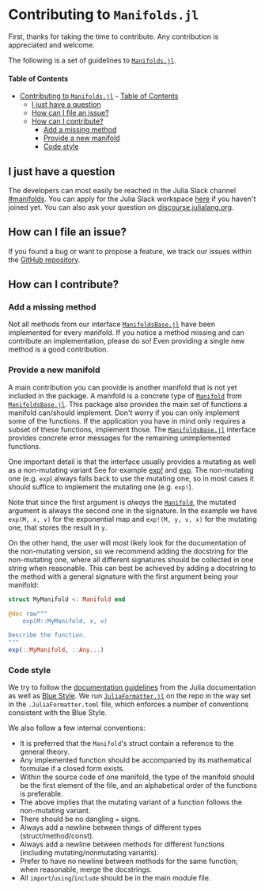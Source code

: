 # Contributing to `Manifolds.jl`

First, thanks for taking the time to contribute.
Any contribution is appreciated and welcome.

The following is a set of guidelines to [`Manifolds.jl`](https://juliamanifolds.github.io/Manifolds.jl/).

#### Table of Contents

- [Contributing to `Manifolds.jl`](#contributing-to-manifoldsjl)
      - [Table of Contents](#table-of-contents)
  - [I just have a question](#i-just-have-a-question)
  - [How can I file an issue?](#how-can-i-file-an-issue)
  - [How can I contribute?](#how-can-i-contribute)
    - [Add a missing method](#add-a-missing-method)
    - [Provide a new manifold](#provide-a-new-manifold)
    - [Code style](#code-style)

## I just have a question

The developers can most easily be reached in the Julia Slack channel [#manifolds](https://julialang.slack.com/archives/CP4QF0K5Z).
You can apply for the Julia Slack workspace [here](https://julialang.org/slack/) if you haven't joined yet.
You can also ask your question on [discourse.julialang.org](https://discourse.julialang.org).

## How can I file an issue?

If you found a bug or want to propose a feature, we track our issues within the [GitHub repository](https://github.com/JuliaManifolds/Manifolds.jl/issues).

## How can I contribute?

### Add a missing method

Not all methods from our interface [`ManifoldsBase.jl`](https://juliamanifolds.github.io/Manifolds.jl/latest/interface.html) have been implemented for every manifold.
If you notice a method missing and can contribute an implementation, please do so!
Even providing a single new method is a good contribution.

### Provide a new manifold

A main contribution you can provide is another manifold that is not yet included in the
package.
A manifold is a concrete type of [`Manifold`](https://juliamanifolds.github.io/Manifolds.jl/latest/interface.html#ManifoldsBase.Manifold) from [`ManifoldsBase.jl`](https://juliamanifolds.github.io/Manifolds.jl/latest/interface.html).
This package also provides the main set of functions a manifold can/should implement.
Don't worry if you can only implement some of the functions.
If the application you have in mind only requires a subset of these functions, implement those.
The [`ManifoldsBase.jl`](https://juliamanifolds.github.io/Manifolds.jl/latest/interface.html) interface provides concrete error messages for the remaining unimplemented functions.

One important detail is that the interface usually provides a mutating as well as a non-mutating variant
See for example [exp!](https://juliamanifolds.github.io/Manifolds.jl/latest/interface.html#ManifoldsBase.exp!-Tuple{Manifold,Any,Any,Any}) and [exp](https://juliamanifolds.github.io/Manifolds.jl/latest/interface.html#Base.exp-Tuple{Manifold,Any,Any}).
The non-mutating one (e.g. `exp`) always falls back to use the mutating one, so in most cases it should
suffice to implement the mutating one (e.g. `exp!`).

Note that since the first argument is _always_ the [`Manifold`](https://juliamanifolds.github.io/Manifolds.jl/latest/interface.html#ManifoldsBase.Manifold), the mutated argument is always the second one in the signature.
In the example we have `exp(M, x, v)` for the exponential map and `exp!(M, y, v, x)` for the mutating one, that stores the result in `y`.

On the other hand, the user will most likely look for the documentation of the non-mutating version, so we recommend adding the docstring for the non-mutating one, where all different signatures should be collected in one string when reasonable.
This can best be achieved by adding a docstring to the method with a general signature with the first argument being your manifold:

````julia
struct MyManifold <: Manifold end

@doc raw"""
    exp(M::MyManifold, x, v)

Describe the function.
"""
exp(::MyManifold, ::Any...)
````

### Code style

We try to follow the [documentation guidelines](https://docs.julialang.org/en/v1/manual/documentation/) from the Julia documentation as well as [Blue Style](https://github.com/invenia/BlueStyle).
We run [`JuliaFormatter.jl`](https://github.com/domluna/JuliaFormatter.jl) on the repo in the way set in the `.JuliaFormatter.toml` file, which enforces a number of conventions consistent with the Blue Style.

We also follow a few internal conventions:

- It is preferred that the `Manifold`'s struct contain a reference to the general theory.
- Any implemented function should be accompanied by its mathematical formulae if a closed form exists.
- Within the source code of one manifold, the type of the manifold should be the first element of the file, and an alphabetical order of the functions is preferable.
- The above implies that the mutating variant of a function follows the non-mutating variant.
- There should be no dangling `=` signs.
- Always add a newline between things of different types (struct/method/const).
- Always add a newline between methods for different functions (including mutating/nonmutating variants).
- Prefer to have no newline between methods for the same function; when reasonable, merge the docstrings.
- All `import`/`using`/`include` should be in the main module file.
